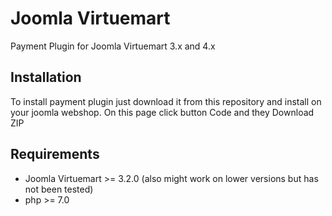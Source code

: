 # Joomla Virtuemart
Payment Plugin for Joomla Virtuemart 3.x  and 4.x
## Installation 
To install payment plugin just download it from this repository and 
install on your joomla webshop.
On this page click button Code and they Download ZIP

## Requirements
 - Joomla Virtuemart >= 3.2.0 (also might work on lower versions but has not been tested)
 - php >= 7.0